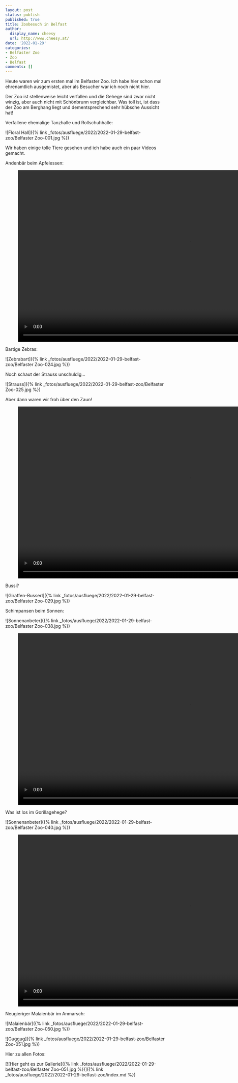 ```yaml
---
layout: post
status: publish
published: true
title: Zoobesuch in Belfast
author:
  display_name: cheesy
  url: http://www.cheesy.at/
date: '2022-01-29'
categories:
- Belfaster Zoo
- Zoo
- Belfast
comments: []
---
```

Heute waren wir zum ersten mal im Belfaster Zoo. Ich habe hier schon mal ehrenamtlich ausgemistet, aber als Besucher war ich noch nicht hier.

Der Zoo ist stellenweise leicht verfallen und die Gehege sind zwar nicht winzig, aber auch nicht mit Schönbrunn vergleichbar. Was toll ist, ist dass der Zoo am Berghang liegt und dementsprechend sehr hübsche Aussicht hat!

Verfallene ehemalige Tanzhalle und Rollschuhhalle:

![Floral Hall]({% link _fotos/ausfluege/2022/2022-01-29-belfast-zoo/Belfaster Zoo-001.jpg %})

Wir haben einige tolle Tiere gesehen und ich habe auch ein paar Videos gemacht.

Andenbär beim Apfelessen:

<figure><video controls height="540" idth="800" src="{% link /download/Videos/20220129-Andenbaer.mp4 %}"></video></figure>

Bartige Zebras:

![Zebrabart]({% link _fotos/ausfluege/2022/2022-01-29-belfast-zoo/Belfaster Zoo-024.jpg %})

Noch schaut der Strauss unschuldig...

![Strauss]({% link _fotos/ausfluege/2022/2022-01-29-belfast-zoo/Belfaster Zoo-025.jpg %})

Aber dann waren wir froh über den Zaun!

<figure><video controls height="540" idth="800" src="{% link /download/Videos/20220129-Strauss.mp4 %}"></video></figure>

Bussi?

![Giraffen-Busserl]({% link _fotos/ausfluege/2022/2022-01-29-belfast-zoo/Belfaster Zoo-029.jpg %})

Schimpansen beim Sonnen:

![Sonnenanbeter]({% link _fotos/ausfluege/2022/2022-01-29-belfast-zoo/Belfaster Zoo-038.jpg %})

<figure><video controls height="540" idth="800" src="{% link /download/Videos/20220129-Schimpansen.mp4 %}"></video></figure>

Was ist los im Gorillagehege?

![Sonnenanbeter]({% link _fotos/ausfluege/2022/2022-01-29-belfast-zoo/Belfaster Zoo-040.jpg %})

<figure><video controls height="540" idth="800" src="{% link /download/Videos/20220129-Gorillas.mp4 %}"></video></figure>

Neugieriger Malaienbär im Anmarsch:

![Malaienbär]({% link _fotos/ausfluege/2022/2022-01-29-belfast-zoo/Belfaster Zoo-050.jpg %})

![Guggug]({% link _fotos/ausfluege/2022/2022-01-29-belfast-zoo/Belfaster Zoo-051.jpg %})

Hier zu allen Fotos:

[![Hier geht es zur Gallerie]({% link _fotos/ausfluege/2022/2022-01-29-belfast-zoo/Belfaster Zoo-051.jpg %})]({% link _fotos/ausfluege/2022/2022-01-29-belfast-zoo/index.md %})
